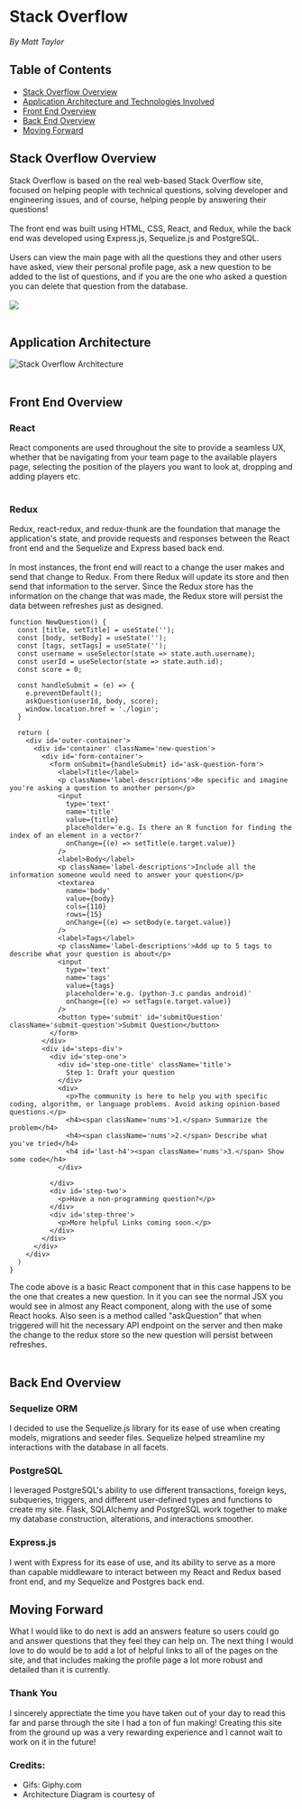# Stack Overflow
*By Matt Taylor*
## Table of Contents 
- [Stack Overflow Overview](#stack-overflow-overview)
- [Application Architecture and Technologies Involved](#application-architecture)
- [Front End Overview](#front-end-overview)
- [Back End Overview](#back-end-overview)
- [Moving Forward](#moving-forward)
## Stack Overflow Overview
Stack Overflow is based on the real web-based Stack Overflow site, focused on helping people with technical questions, solving developer and engineering issues, and of course, helping people by answering their questions!
</br>
</br>
The front end was built using HTML, CSS, React, and Redux, while the back end was developed using Express.js, Sequelize.js and PostgreSQL.
</br>
</br>
Users can view the main page with all the questions they and other users have asked, view their personal profile page, ask a new question to be added to the list of questions, and if you are the one who asked a question you can delete that question from the database.
</br>
</br>
![](https://media.giphy.com/media/HO9eBBnB6yCF0nhJnY/giphy.gif)
</br>
</br>
## Application Architecture
![Stack Overflow Architecture](https://raw.githubusercontent.com/MatthewTaylor9758/Stack-Overflow-Clone/master/client/src/images/Stack%20Overflow%20Architecture.png)
</br>
</br>
## Front End Overview
### React
React components are used throughout the site to provide a seamless UX, whether that be navigating from your team page to the available players page, selecting the position of the players you want to look at, dropping and adding players etc.</br>
</br>
### Redux
Redux, react-redux, and redux-thunk are the foundation that manage the application's state, and provide requests and responses between the React front end and the Sequelize and Express based back end.
</br>
</br>
In most instances, the front end will react to a change the user makes and send that change to Redux. From there Redux will update its store and then send that information to the server. Since the Redux store has the information on the change that was made, the Redux store will persist the data between refreshes just as designed.
</br>
```
function NewQuestion() {
  const [title, setTitle] = useState('');
  const [body, setBody] = useState('');
  const [tags, setTags] = useState('');
  const username = useSelector(state => state.auth.username);
  const userId = useSelector(state => state.auth.id);
  const score = 0;

  const handleSubmit = (e) => {
    e.preventDefault();
    askQuestion(userId, body, score);
    window.location.href = './login'; 
  }

  return (
    <div id='outer-container'>
      <div id='container' className='new-question'>
        <div id='form-container'>
          <form onSubmit={handleSubmit} id='ask-question-form'>
            <label>Title</label>
            <p className='label-descriptions'>Be specific and imagine you're asking a question to another person</p>
            <input
              type='text'
              name='title'
              value={title}
              placeholder='e.g. Is there an R function for finding the index of an element in a vector?'
              onChange={(e) => setTitle(e.target.value)}
            />
            <label>Body</label>
            <p className='label-descriptions'>Include all the information someone would need to answer your question</p>
            <textarea
              name='body'
              value={body}
              cols={110}
              rows={15}
              onChange={(e) => setBody(e.target.value)}
            />
            <label>Tags</label>
            <p className='label-descriptions'>Add up to 5 tags to describe what your question is about</p>
            <input
              type='text'
              name='tags'
              value={tags}
              placeholder='e.g. (python-3.c pandas android)'
              onChange={(e) => setTags(e.target.value)}
            />
            <button type='submit' id='submitQuestion' className='submit-question'>Submit Question</button>
          </form>
        </div>
        <div id='steps-div'>
          <div id='step-one'>
            <div id='step-one-title' className='title'>
              Step 1: Draft your question
            </div>
            <div>
              <p>The community is here to help you with specific coding, algorithm, or language problems. Avoid asking opinion-based questions.</p>
              <h4><span className='nums'>1.</span> Summarize the problem</h4>
              <h4><span className='nums'>2.</span> Describe what you've tried</h4>
              <h4 id='last-h4'><span className='nums'>3.</span> Show some code</h4>
            </div>

          </div>
          <div id='step-two'>
            <p>Have a non-programming question?</p>
          </div>
          <div id='step-three'>
            <p>More helpful Links coming soon.</p>
          </div>
        </div>
      </div>
    </div>
  )
}
```
The code above is a basic React component that in this case happens to be the one that creates a new question. In it you can see the normal JSX you would see in almost any React component, along with the use of some React hooks. Also seen is a method called "askQuestion" that when triggered will hit the necessary API endpoint on the server and then make the change to the redux store so the new question will persist between refreshes.
</br>
</br>
## Back End Overview
### Sequelize ORM
I decided to use the Sequelize.js library for its ease of use when creating models, migrations and seeder files. Sequelize helped streamline my interactions with the database in all facets.
</br>
### PostgreSQL
I leveraged PostgreSQL's ability to use different transactions, foreign keys, subqueries, triggers, and different user-defined types and functions to create my site. Flask, SQLAlchemy and PostgreSQL work together to make my database construction, alterations, and interactions smoother.
</br>
### Express.js
I went with Express for its ease of use, and its ability to serve as a more than capable middleware to interact between my React and Redux based front end, and my Sequelize and Postgres back end.
</br>
## Moving Forward
What I would like to do next is add an answers feature so users could go and answer questions that they feel they can help on. The next thing I would love to do would be to add a lot of helpful links to all of the pages on the site, and that includes making the profile page a lot more robust and detailed than it is currently.

### Thank You

I sincerely apprectiate the time you have taken out of your day to read this far and parse through the site I had a ton of fun making! Creating this site from the ground up was a very rewarding experience and I cannot wait to work on it in the future!

### Credits:

<ul>
  <li>Gifs: Giphy.com</li>
  <li>Architecture Diagram is courtesy of</li> 
</ul>
